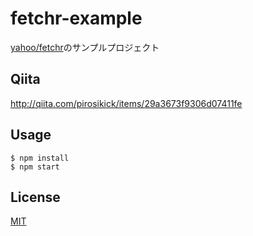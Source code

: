 # fetchr-example

[yahoo/fetchr](https://github.com/yahoo/fetchr)のサンプルプロジェクト

## Qiita

http://qiita.com/pirosikick/items/29a3673f9306d07411fe

## Usage

```
$ npm install
$ npm start
```

## License

[MIT](http://pirosikick.mit-license.org/)
